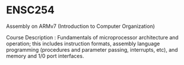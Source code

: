 # ENSC254
Assembly on ARMv7 (Introduction to Computer Organization)

Course Description :
Fundamentals of microprocessor architecture and operation; this includes instruction formats, assembly language programming (procedures and parameter passing, interrupts, etc), and memory and 1/0 port interfaces. 
